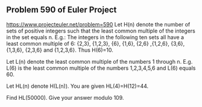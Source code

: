 ## Problem 590 of Euler Project 
https://www.projecteuler.net/problem=590
Let H(n) denote the number of sets of positive integers such that the least common multiple of the integers in the set equals n.
E.g.:
The integers in the following ten sets all have a least common multiple of 6:
{2,3}, {1,2,3}, {6}, {1,6}, {2,6} ,{1,2,6}, {3,6}, {1,3,6}, {2,3,6} and {1,2,3,6}.
Thus H(6)=10.


Let L(n) denote the least common multiple of the numbers 1 through n.
E.g. L(6) is the least common multiple of the numbers 1,2,3,4,5,6 and L(6) equals 60.


Let HL(n) denote H(L(n)).
You are given HL(4)=H(12)=44.


Find HL(50000). Give your answer modulo 109.